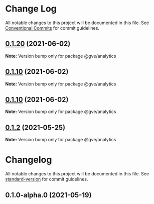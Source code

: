 # Change Log

All notable changes to this project will be documented in this file.
See [Conventional Commits](https://conventionalcommits.org) for commit guidelines.

## [0.1.20](https://www-github.cisco.com/matnorri/essentials/compare/@gve/analytics@0.1.10...@gve/analytics@0.1.20) (2021-06-02)

**Note:** Version bump only for package @gve/analytics





## [0.1.10](https://www-github.cisco.com/matnorri/essentials/compare/@gve/analytics@0.1.10...@gve/analytics@0.1.10) (2021-06-02)

**Note:** Version bump only for package @gve/analytics





## [0.1.10](https://www-github.cisco.com/matnorri/essentials/compare/@gve/analytics@0.1.2...@gve/analytics@0.1.10) (2021-06-02)

**Note:** Version bump only for package @gve/analytics





## [0.1.2](https://www-github.cisco.com/matnorri/essentials/compare/@gve/analytics@0.1.2-alpha.0...@gve/analytics@0.1.2) (2021-05-25)

**Note:** Version bump only for package @gve/analytics





# Changelog

All notable changes to this project will be documented in this file. See [standard-version](https://github.com/conventional-changelog/standard-version) for commit guidelines.

## 0.1.0-alpha.0 (2021-05-19)
